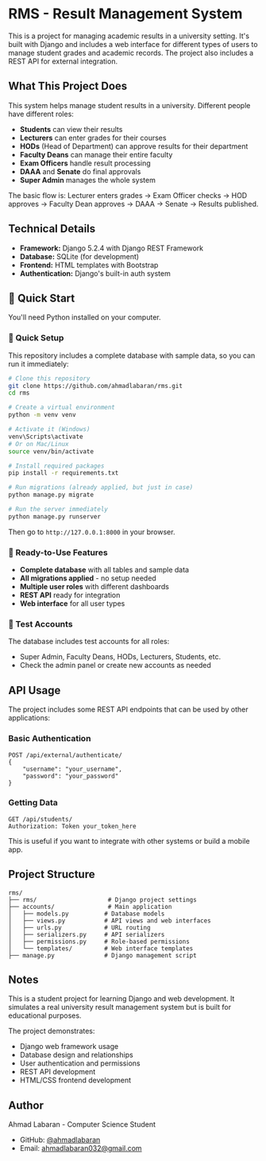 # RMS - Result Management System

This is a project for managing academic results in a university setting. It's built with Django and includes a web interface for different types of users to manage student grades and academic records. The project also includes a REST API for external integration.

## What This Project Does

This system helps manage student results in a university. Different people have different roles:

- **Students** can view their results
- **Lecturers** can enter grades for their courses
- **HODs** (Head of Department) can approve results for their department
- **Faculty Deans** can manage their entire faculty
- **Exam Officers** handle result processing
- **DAAA** and **Senate** do final approvals
- **Super Admin** manages the whole system

The basic flow is: Lecturer enters grades → Exam Officer checks → HOD approves → Faculty Dean approves → DAAA → Senate → Results published.

## Technical Details

- **Framework:** Django 5.2.4 with Django REST Framework
- **Database:** SQLite (for development)
- **Frontend:** HTML templates with Bootstrap
- **Authentication:** Django's built-in auth system

## 🚀 Quick Start 

You'll need Python installed on your computer.

### 🚀 Quick Setup
This repository includes a complete database with sample data, so you can run it immediately:

```bash
# Clone this repository
git clone https://github.com/ahmadlabaran/rms.git
cd rms

# Create a virtual environment
python -m venv venv

# Activate it (Windows)
venv\Scripts\activate
# Or on Mac/Linux
source venv/bin/activate

# Install required packages
pip install -r requirements.txt

# Run migrations (already applied, but just in case)
python manage.py migrate

# Run the server immediately
python manage.py runserver
```

Then go to `http://127.0.0.1:8000` in your browser.

### 🎯 Ready-to-Use Features
- **Complete database** with all tables and sample data
- **All migrations applied** - no setup needed
- **Multiple user roles** with different dashboards
- **REST API** ready for integration
- **Web interface** for all user types

### 🔑 Test Accounts
The database includes test accounts for all roles:
- Super Admin, Faculty Deans, HODs, Lecturers, Students, etc.
- Check the admin panel or create new accounts as needed

## API Usage

The project includes some REST API endpoints that can be used by other applications:

### Basic Authentication
```http
POST /api/external/authenticate/
{
    "username": "your_username",
    "password": "your_password"
}
```

### Getting Data
```http
GET /api/students/
Authorization: Token your_token_here
```

This is useful if you want to integrate with other systems or build a mobile app.

## Project Structure

```
rms/
├── rms/                    # Django project settings
├── accounts/               # Main application
│   ├── models.py          # Database models
│   ├── views.py           # API views and web interfaces
│   ├── urls.py            # URL routing
│   ├── serializers.py     # API serializers
│   ├── permissions.py     # Role-based permissions
│   └── templates/         # Web interface templates
├── manage.py              # Django management script
```

## Notes

This is a student project for learning Django and web development. It simulates a real university result management system but is built for educational purposes.

The project demonstrates:
- Django web framework usage
- Database design and relationships
- User authentication and permissions
- REST API development
- HTML/CSS frontend development

## Author

Ahmad Labaran - Computer Science Student
- GitHub: [@ahmadlabaran](https://github.com/ahmadlabaran)
- Email: ahmadlabaran032@gmail.com

